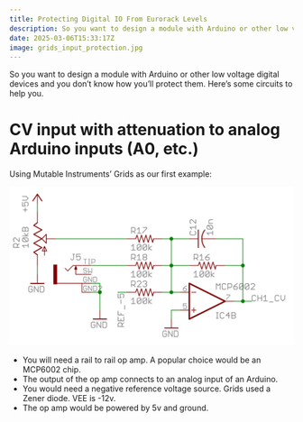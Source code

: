 ```yaml
---
title: Protecting Digital IO From Eurorack Levels
description: So you want to design a module with Arduino or other low voltage digital devices and you don’t know how you’ll protect them.
date: 2025-03-06T15:33:17Z
image: grids_input_protection.jpg
---
```


So you want to design a module with Arduino or other low voltage digital devices and you don’t know how you’ll protect them. Here’s some circuits to help you.


# CV input with attenuation to analog Arduino inputs (A0, etc.)

Using Mutable Instruments’ Grids as our first example:

![grids_input_protection.jpg](grids_input_protection.jpg)

- You will need a rail to rail op amp. A popular choice would be an MCP6002 chip.
- The output of the op amp connects to an analog input of an Arduino.
- You would need a negative reference voltage source. Grids used a Zener diode. VEE is -12v.
- The op amp would be powered by 5v and ground.
